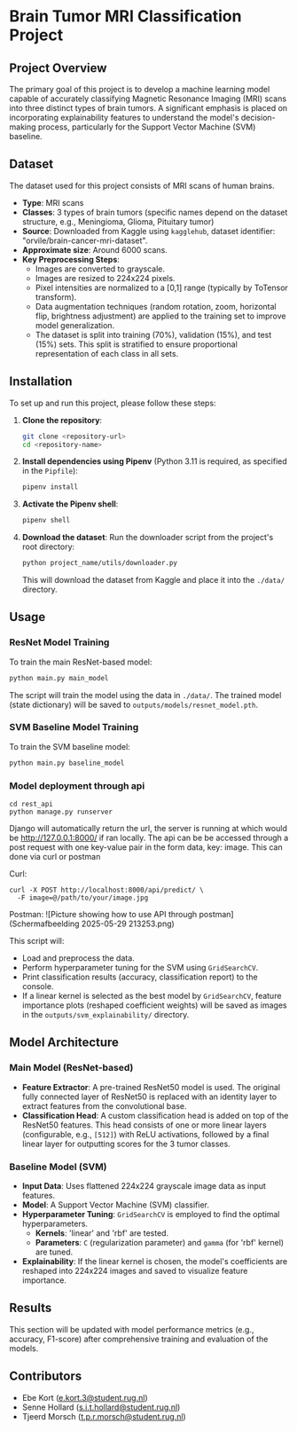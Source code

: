 # Brain Tumor MRI Classification Project

## Project Overview

The primary goal of this project is to develop a machine learning model capable of accurately classifying Magnetic Resonance Imaging (MRI) scans into three distinct types of brain tumors. A significant emphasis is placed on incorporating explainability features to understand the model's decision-making process, particularly for the Support Vector Machine (SVM) baseline.

## Dataset

The dataset used for this project consists of MRI scans of human brains.

*   **Type**: MRI scans
*   **Classes**: 3 types of brain tumors (specific names depend on the dataset structure, e.g., Meningioma, Glioma, Pituitary tumor)
*   **Source**: Downloaded from Kaggle using `kagglehub`, dataset identifier: "orvile/brain-cancer-mri-dataset".
*   **Approximate size**: Around 6000 scans.
*   **Key Preprocessing Steps**:
    *   Images are converted to grayscale.
    *   Images are resized to 224x224 pixels.
    *   Pixel intensities are normalized to a [0,1] range (typically by ToTensor transform).
    *   Data augmentation techniques (random rotation, zoom, horizontal flip, brightness adjustment) are applied to the training set to improve model generalization.
    *   The dataset is split into training (70%), validation (15%), and test (15%) sets. This split is stratified to ensure proportional representation of each class in all sets.

## Installation

To set up and run this project, please follow these steps:

1.  **Clone the repository**:
    ```bash
    git clone <repository-url>
    cd <repository-name>
    ```

2.  **Install dependencies using Pipenv** (Python 3.11 is required, as specified in the `Pipfile`):
    ```bash
    pipenv install
    ```

3.  **Activate the Pipenv shell**:
    ```bash
    pipenv shell
    ```

4.  **Download the dataset**:
    Run the downloader script from the project's root directory:
    ```bash
    python project_name/utils/downloader.py
    ```
    This will download the dataset from Kaggle and place it into the `./data/` directory.

## Usage

### ResNet Model Training

To train the main ResNet-based model:

```bash
python main.py main_model
```

The script will train the model using the data in `./data/`. The trained model (state dictionary) will be saved to `outputs/models/resnet_model.pth`.

### SVM Baseline Model Training

To train the SVM baseline model:

```bash
python main.py baseline_model
```

### Model deployment through api
```
cd rest_api
python manage.py runserver
```

Django will automatically return the url, the server is running at which would be http://127.0.0.1:8000/ if ran locally. The api can be be accessed through a post request with one key-value pair in the form data, key: image. This can done via curl or postman

Curl:
```
curl -X POST http://localhost:8000/api/predict/ \
  -F image=@/path/to/your/image.jpg
```

Postman:
![Picture showing how to use API through postman](Schermafbeelding 2025-05-29 213253.png)



This script will:
*   Load and preprocess the data.
*   Perform hyperparameter tuning for the SVM using `GridSearchCV`.
*   Print classification results (accuracy, classification report) to the console.
*   If a linear kernel is selected as the best model by `GridSearchCV`, feature importance plots (reshaped coefficient weights) will be saved as images in the `outputs/svm_explainability/` directory.

## Model Architecture

### Main Model (ResNet-based)

*   **Feature Extractor**: A pre-trained ResNet50 model is used. The original fully connected layer of ResNet50 is replaced with an identity layer to extract features from the convolutional base.
*   **Classification Head**: A custom classification head is added on top of the ResNet50 features. This head consists of one or more linear layers (configurable, e.g., `[512]`) with ReLU activations, followed by a final linear layer for outputting scores for the 3 tumor classes.

### Baseline Model (SVM)

*   **Input Data**: Uses flattened 224x224 grayscale image data as input features.
*   **Model**: A Support Vector Machine (SVM) classifier.
*   **Hyperparameter Tuning**: `GridSearchCV` is employed to find the optimal hyperparameters.
    *   **Kernels**: 'linear' and 'rbf' are tested.
    *   **Parameters**: `C` (regularization parameter) and `gamma` (for 'rbf' kernel) are tuned.
*   **Explainability**: If the linear kernel is chosen, the model's coefficients are reshaped into 224x224 images and saved to visualize feature importance.

## Results

This section will be updated with model performance metrics (e.g., accuracy, F1-score) after comprehensive training and evaluation of the models.

## Contributors

*   Ebe Kort (e.kort.3@student.rug.nl)
*   Senne Hollard (s.i.t.hollard@student.rug.nl)
*   Tjeerd Morsch (t.p.r.morsch@student.rug.nl)
